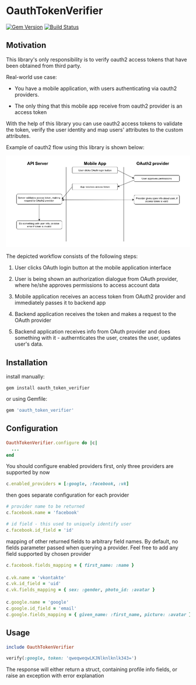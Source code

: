 # OauthTokenVerifier

[![Gem Version](https://badge.fury.io/rb/oauth_token_verifier.svg)](https://badge.fury.io/rb/oauth_token_verifier)
[![Build Status](https://travis-ci.org/Shkrt/oauth_token_verifier.svg?branch=master)](https://travis-ci.org/Shkrt/oauth_token_verifier)

## Motivation

This library's only responsibility is to verify oauth2 access tokens that have been obtained from third party.

Real-world use case:

- You have a mobile application, with users authenticating via oauth2 providers.

- The only thing that this mobile app receive from oauth2 provider is an access token

With the help of this library you can use oauth2 access tokens to validate the token, verify the user identity and map users' attributes to the custom attributes.

Example of oauth2 flow using this library is shown below:

![alt text](https://github.com/Shkrt/oauth_token_verifier/raw/master/oauth2_flow.png "Flow example")

The depicted workflow consists of the following steps:

1. User clicks OAuth login button at the mobile application interface

2. User is being shown an authorization dialogue from OAuth provider, where he/she approves permissions to access account data

3. Mobile application receives an access token from OAuth2 provider and immediately passes it to backend app

4. Backend application receives the token and makes a request to the OAuth provider

5. Backend application receives info from OAuth provider and does something with it - authernticates the user, creates the user, updates user's data.

## Installation

install manually:

```shell
gem install oauth_token_verifier
```

or using Gemfile:

```ruby
gem 'oauth_token_verifier'
```

## Configuration

```ruby
OauthTokenVerifier.configure do |c|
  ...
end
```

You should configure enabled providers first, only three providers are supported by now

```ruby
c.enabled_providers = [:google, :facebook, :vk]
```

then goes separate configuration for each provider

```ruby
# provider name to be returned
c.facebook.name = 'facebook'
```

```ruby
# id field - this used to uniquely identify user
c.facebook.id_field = 'id'
```

mapping of other returned fields to arbitrary field names. By default, no fields parameter passed when querying a provider. Feel free to add any field supported by chosen provider

```ruby
c.facebook.fields_mapping = { first_name: :name }

c.vk.name = 'vkontakte'
c.vk.id_field = 'uid'
c.vk.fields_mapping = { sex: :gender, photo_id: :avatar }

c.google.name = 'google'
c.google.id_field = 'email'
c.google.fields_mapping = { given_name: :first_name, picture: :avatar }

```

## Usage

```ruby
include OauthTokenVerifier
```

```ruby
verify(:google, token: 'qweqweqwLKJNlknlknlk343=')
```

The response will either return a struct, containing profile info fields, or raise an exception with error explanation
